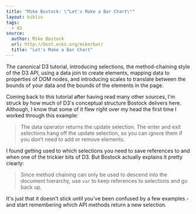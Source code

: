 ```yaml
---
title: "Mike Bostock: \"Let's Make a Bar Chart\""
layout: biblio
tags:
  - d3
source:
  author: Mike Bostock
  url: http://bost.ocks.org/mike/bar/
  title: "Let's Make a Bar Chart"
---
```


The canonical D3 tutorial, introducing selections, the method-chaining style of the D3 API, using a data join to create elements, mapping data to properties of DOM nodes, and introducing scales to translate between the bounds of your data and the bounds of the elements in the page.

Coming back to this tutorial after having read many other sources, I'm struck by how much of D3's conceptual structure Bostock delivers here. Although, I know that some of it flew right over my head the first time I worked through this example:

> The data operator returns the update selection. The enter and exit selections hang off the update selection, so you can ignore them if you don’t need to add or remove elements.

I found getting used to which selections you need to save references to and
when one of the trickier bits of D3. But Bostock actually explains it pretty
clearly:

> Since method chaining can only be used to descend into the document hierarchy, use `var` to keep references to selections and go back up.

It's just that it doesn't stick until you've been confused by a few examples - and start remembering which API methods return a new selection.

